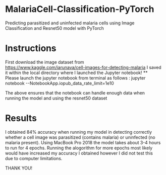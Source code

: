# MalariaCell-Classification-PyTorch
Predicting parasitized and uninfected malaria cells using Image Classification and Resnet50 model with PyTorch 

# Instructions 
First download the image dataset from https://www.kaggle.com/iarunava/cell-images-for-detecting-malaria 
I saved it within the local directory where I launched the Jupyter notebook!
** Please launch the jupyter notebook from terminal as follows : jupyter notebook --NotebookApp.iopub_data_rate_limit=1e10

The above ensures that the notebook can handle enough data when running the model and using the resnet50 dataset

# Results
I obtained 84% accuracy when running my model in detecting correctly whether a cell image was parasitized (contains malaria) or uninfected (no malaria present). Using MacBook Pro 2018 the model takes about 3-4 hours to run for 4 epochs. Running the alogorithm for more epochs most likely would have increased my accuracy I obtained however I did not test this due to computer limitations.

THANK YOU!
